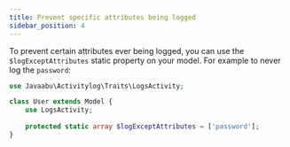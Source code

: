 ```yaml
---
title: Prevent specific attributes being logged
sidebar_position: 4
---
```


To prevent certain attributes ever being logged, you can use the `$logExceptAttributes` static property on your model. For example to never log the `password`:

```php
use Javaabu\Activitylog\Traits\LogsActivity;

class User extends Model {
    use LogsActivity;
    
    protected static array $logExceptAttributes = ['password'];
}
```
